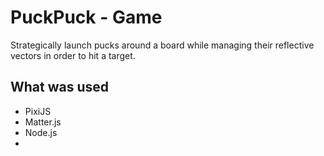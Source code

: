 # PuckPuck - Game

Strategically launch pucks around a board while managing their reflective vectors in order to hit a target.

## What was used
* PixiJS
* Matter.js
* Node.js
* 
